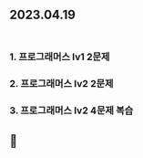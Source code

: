 ## 2023.04.19<br/><br/>



### 1. 프로그래머스 lv1 2문제
### 2. 프로그래머스 lv2 2문제
### 3. 프로그래머스 lv2 4문제 복습







## 🙂